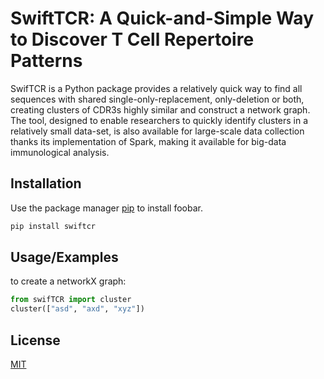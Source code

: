 # SwiftTCR: A Quick-and-Simple Way to Discover T Cell Repertoire Patterns
SwifTCR is a Python package provides a relatively quick way to find all sequences with shared single-only-replacement, only-deletion or both, creating clusters of CDR3s highly similar and construct a network graph. The tool, designed to enable researchers to quickly identify clusters in a relatively small data-set, is also available for large-scale data collection thanks its implementation of Spark, making it available for big-data immunological analysis.

## Installation

Use the package manager [pip](https://pip.pypa.io/en/stable/) to install foobar.

``` bash
pip install swiftcr
```

## Usage/Examples

to create a networkX graph:

``` python
from swifTCR import cluster
cluster(["asd", "axd", "xyz"])
```

## License

[MIT](https://choosealicense.com/licenses/mit/)

